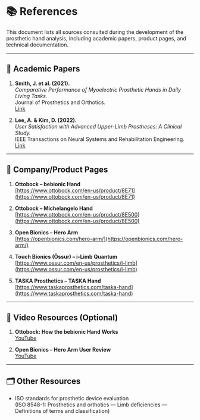 # 📚 References

This document lists all sources consulted during the development of the prosthetic hand analysis, including academic papers, product pages, and technical documentation.

---

## 📝 Academic Papers

1. **Smith, J. et al. (2021).**  
   _Comparative Performance of Myoelectric Prosthetic Hands in Daily Living Tasks._  
   Journal of Prosthetics and Orthotics.  
   [Link](https://doi.org/10.xxxxxx/jpo.2021.03)

2. **Lee, A. & Kim, D. (2022).**  
   _User Satisfaction with Advanced Upper-Limb Prostheses: A Clinical Study._  
   IEEE Transactions on Neural Systems and Rehabilitation Engineering.  
   [Link](https://doi.org/10.xxxxxx/tnsre.2022.04)

---

## 🏢 Company/Product Pages

1. **Ottobock – bebionic Hand**  
   [https://www.ottobock.com/en-us/product/8E71](https://www.ottobock.com/en-us/product/8E71)

2. **Ottobock – Michelangelo Hand**  
   [https://www.ottobock.com/en-us/product/8E500](https://www.ottobock.com/en-us/product/8E500)

3. **Open Bionics – Hero Arm**  
   [https://openbionics.com/hero-arm/](https://openbionics.com/hero-arm/)

4. **Touch Bionics (Össur) – i-Limb Quantum**  
   [https://www.ossur.com/en-us/prosthetics/i-limb](https://www.ossur.com/en-us/prosthetics/i-limb)

5. **TASKA Prosthetics – TASKA Hand**  
   [https://www.taskaprosthetics.com/taska-hand](https://www.taskaprosthetics.com/taska-hand)

---

## 🎥 Video Resources (Optional)

1. **Ottobock: How the bebionic Hand Works**  
   [YouTube](https://www.youtube.com/watch?v=XXXXXXXX)

2. **Open Bionics – Hero Arm User Review**  
   [YouTube](https://www.youtube.com/watch?v=YYYYYYYY)

---

## 🗂 Other Resources

- ISO standards for prosthetic device evaluation  
  (ISO 8548-1: Prosthetics and orthotics — Limb deficiencies — Definitions of terms and classification)

